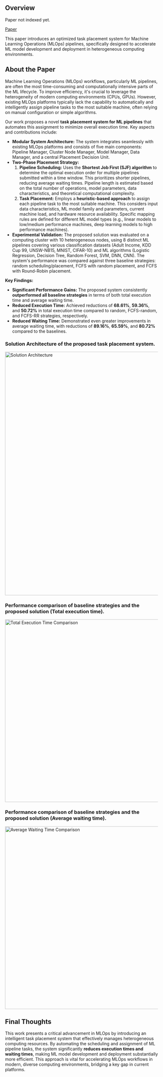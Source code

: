## Overview

<span class="text-xl text-orange-300"> Paper not indexed yet. </span>

[Paper](/files/papers/icctmlops2025/paper.pdf)

This paper introduces an optimized task placement system for Machine Learning Operations (MLOps) pipelines, specifically designed to accelerate ML model development and deployment in heterogeneous computing environments.

## About the Paper

Machine Learning Operations (MLOps) workflows, particularly ML pipelines, are often the most time-consuming and computationally intensive parts of the ML lifecycle. To improve efficiency, it's crucial to leverage the heterogeneity of modern computing environments (CPUs, GPUs). However, existing MLOps platforms typically lack the capability to automatically and intelligently assign pipeline tasks to the most suitable machine, often relying on manual configuration or simple algorithms.

Our work proposes a novel **task placement system for ML pipelines** that automates this assignment to minimize overall execution time. Key aspects and contributions include:

-   **Modular System Architecture:** The system integrates seamlessly with existing MLOps platforms and consists of five main components: Pipeline Manager, Cluster Node Manager, Model Manager, Data Manager, and a central Placement Decision Unit.
-   **Two-Phase Placement Strategy:**
    1.  **Pipeline Scheduling:** Uses the **Shortest Job First (SJF) algorithm** to determine the optimal execution order for multiple pipelines submitted within a time window. This prioritizes shorter pipelines, reducing average waiting times. Pipeline length is estimated based on the total number of operations, model parameters, data characteristics, and theoretical computational complexity.
    2.  **Task Placement:** Employs a **heuristic-based approach** to assign each pipeline task to the most suitable machine. This considers input data characteristics, ML model family and parameters, current machine load, and hardware resource availability. Specific mapping rules are defined for different ML model types (e.g., linear models to low/medium performance machines, deep learning models to high performance machines).
-   **Experimental Validation:** The proposed solution was evaluated on a computing cluster with 10 heterogeneous nodes, using 8 distinct ML pipelines covering various classification datasets (Adult Income, KDD Cup 99, UNSW-NB15, MNIST, CIFAR-10) and ML algorithms (Logistic Regression, Decision Tree, Random Forest, SVM, DNN, CNN). The system's performance was compared against three baseline strategies: random scheduling/placement, FCFS with random placement, and FCFS with Round-Robin placement.

**Key Findings:**
-   **Significant Performance Gains:** The proposed system consistently **outperformed all baseline strategies** in terms of both total execution time and average waiting time.
-   **Reduced Execution Time:** Achieved reductions of **68.61%**, **59.36%**, and **50.72%** in total execution time compared to random, FCFS-random, and FCFS-RR strategies, respectively.
-   **Reduced Waiting Time:** Demonstrated even greater improvements in average waiting time, with reductions of **89.16%**, **65.59%**, and **80.72%** compared to the baselines.

### Solution Architecture of the proposed task placement system.

<img src="/files/papers/icctmlops2025/architecture.png" alt="Solution Architecture" width="800" />

### Performance comparison of baseline strategies and the proposed solution (Total execution time).

<img src="/files/papers/icctmlops2025/totaltime.png" alt="Total Execution Time Comparison" width="600" />

### Performance comparison of baseline strategies and the proposed solution (Average waiting time).

<img src="/files/papers/icctmlops2025/avgtime.png" alt="Average Waiting Time Comparison" width="600" />

## Final Thoughts

This work presents a critical advancement in MLOps by introducing an intelligent task placement system that effectively manages heterogeneous computing resources. By automating the scheduling and assignment of ML pipeline tasks, the system significantly **reduces execution times and waiting times**, making ML model development and deployment substantially more efficient. This approach is vital for accelerating MLOps workflows in modern, diverse computing environments, bridging a key gap in current platforms.